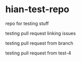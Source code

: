# hian-test-repo

repo for testing stuff

testing pull request linking issues

testing pull request from branch

testing pull request from test-4
